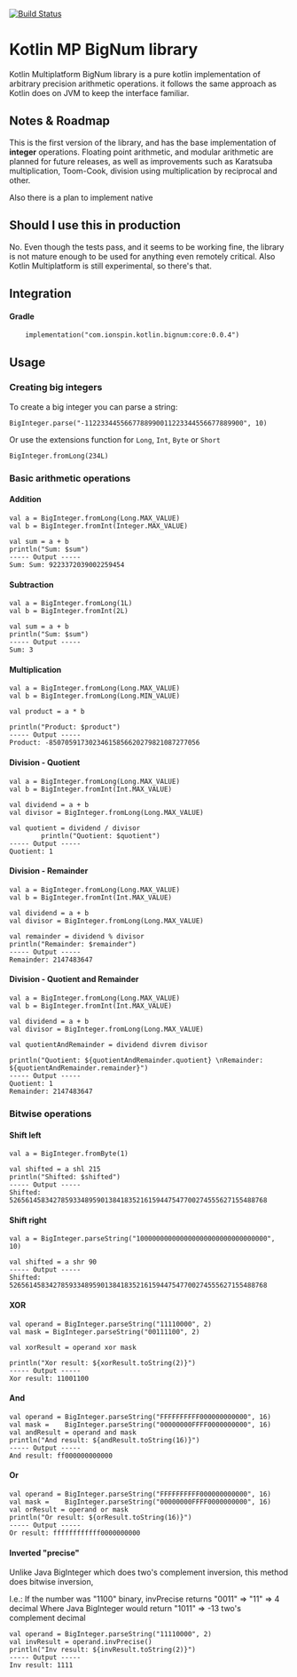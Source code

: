 [![Build Status](https://travis-ci.com/ionspin/kotlin-multiplatform-bignum.svg?token=HyeUGwxzSsjXNj8mianH&branch=master)](https://travis-ci.com/ionspin/kotlin-multiplatform-bignum)
# Kotlin MP BigNum library 

Kotlin Multiplatform BigNum library is a pure kotlin implementation of arbitrary precision
arithmetic operations. it follows the same approach as Kotlin does on JVM to keep the interface
familiar.

## Notes & Roadmap

This is the first version of the library, and has the base implementation of **integer** operations. Floating point arithmetic,
and modular arithmetic are planned for future releases, as well as improvements such as Karatsuba multiplication, 
Toom-Cook, division using multiplication by reciprocal and other.

Also there is a plan to implement native

## Should I use this in production

No. Even though the tests pass, and it seems to be working fine, the library is not mature enough to be used for anything even remotely critical. Also Kotlin Multiplatform is still experimental, so there's that.

## Integration

#### Gradle
```
    implementation("com.ionspin.kotlin.bignum:core:0.0.4")
```


## Usage

### Creating big integers

To create a big integer you can parse a string:
```
BigInteger.parse("-1122334455667788990011223344556677889900", 10)
```

Or use the extensions function for `Long`, `Int`, `Byte` or `Short`
```
BigInteger.fromLong(234L)
```

### Basic arithmetic operations

#### Addition
```
val a = BigInteger.fromLong(Long.MAX_VALUE)
val b = BigInteger.fromInt(Integer.MAX_VALUE)

val sum = a + b
println("Sum: $sum")
----- Output -----
Sum: Sum: 9223372039002259454
```

#### Subtraction
```
val a = BigInteger.fromLong(1L)
val b = BigInteger.fromInt(2L)

val sum = a + b
println("Sum: $sum")
----- Output -----
Sum: 3
```

#### Multiplication
```
val a = BigInteger.fromLong(Long.MAX_VALUE)
val b = BigInteger.fromLong(Long.MIN_VALUE)

val product = a * b

println("Product: $product")
----- Output -----
Product: -85070591730234615856620279821087277056
```

#### Division - Quotient
```
val a = BigInteger.fromLong(Long.MAX_VALUE)
val b = BigInteger.fromInt(Int.MAX_VALUE)

val dividend = a + b
val divisor = BigInteger.fromLong(Long.MAX_VALUE)

val quotient = dividend / divisor
        println("Quotient: $quotient")
----- Output -----
Quotient: 1
```

#### Division - Remainder
```
val a = BigInteger.fromLong(Long.MAX_VALUE)
val b = BigInteger.fromInt(Int.MAX_VALUE)

val dividend = a + b
val divisor = BigInteger.fromLong(Long.MAX_VALUE)

val remainder = dividend % divisor
println("Remainder: $remainder")
----- Output -----
Remainder: 2147483647
```

#### Division - Quotient and Remainder
```
val a = BigInteger.fromLong(Long.MAX_VALUE)
val b = BigInteger.fromInt(Int.MAX_VALUE)

val dividend = a + b
val divisor = BigInteger.fromLong(Long.MAX_VALUE)

val quotientAndRemainder = dividend divrem divisor

println("Quotient: ${quotientAndRemainder.quotient} \nRemainder: ${quotientAndRemainder.remainder}")
----- Output -----
Quotient: 1 
Remainder: 2147483647
```

### Bitwise operations

#### Shift left
```
val a = BigInteger.fromByte(1)

val shifted = a shl 215
println("Shifted: $shifted")
----- Output -----
Shifted: 52656145834278593348959013841835216159447547700274555627155488768
```

#### Shift right
```
val a = BigInteger.parseString("100000000000000000000000000000000", 10)

val shifted = a shr 90
----- Output -----
Shifted: 52656145834278593348959013841835216159447547700274555627155488768

```

#### XOR
```
val operand = BigInteger.parseString("11110000", 2)
val mask = BigInteger.parseString("00111100", 2)

val xorResult = operand xor mask

println("Xor result: ${xorResult.toString(2)}")
----- Output -----
Xor result: 11001100
```


#### And
```
val operand = BigInteger.parseString("FFFFFFFFFF000000000000", 16)
val mask =    BigInteger.parseString("00000000FFFF0000000000", 16)
val andResult = operand and mask
println("And result: ${andResult.toString(16)}")
----- Output -----
And result: ff000000000000
```

#### Or
```
val operand = BigInteger.parseString("FFFFFFFFFF000000000000", 16)
val mask =    BigInteger.parseString("00000000FFFF0000000000", 16)
val orResult = operand or mask
println("Or result: ${orResult.toString(16)}")
----- Output -----
Or result: ffffffffffff0000000000
```

#### Inverted "precise"

Unlike Java BigInteger which does two's complement inversion, this method does bitwise inversion, 

I.e.: If the number was "1100" binary, invPrecise returns "0011" => "11" => 4 decimal 
Where Java BigInteger would return "1011" => -13 two's complement decimal
```
val operand = BigInteger.parseString("11110000", 2)
val invResult = operand.invPrecise()
println("Inv result: ${invResult.toString(2)}")
----- Output -----
Inv result: 1111
```
